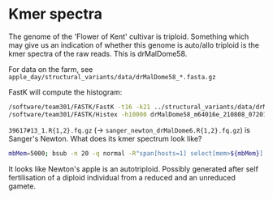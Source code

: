 # Kmer spectra

The genome of the 'Flower of Kent' cultivar is triploid. Something which may give us an indication of whether this genome is auto/allo triploid is the kmer spectra of the raw reads. This is drMalDome58.

For data on the farm, see `apple_day/structural_variants/data/drMalDome58_*.fasta.gz`

FastK will compute the histogram:

```bash
/software/team301/FASTK/FastK -t16 -k21 ../structural_variants/data/drMalDome58_m64*.fasta.gz
/software/team301/FASTK/Histex -h10000 drMalDome58_m64016e_210808_072016.filtered.hist > drMalDome58_m64016e_210808_072016.filtered_hist.txt
```

`39617#13_1.R{1,2}.fq.gz` (-> `sanger_newton_drMalDome6.R{1,2}.fq.gz`) is Sanger's Newton. What does its kmer spectrum look like?

```bash
mbMem=5000; bsub -n 20 -q normal -R"span[hosts=1] select[mem>${mbMem}] rusage[mem=${mbMem}]" -M${mbMem} -o %J.out -e %J.err "/software/team301/FASTK/FastK -t20 -k21 ./sanger_newton_drMalDome6.R{1,2}.fq.gz"
```

It looks like Newton's apple is an autotriploid. Possibly generated after self fertilisation of a diploid individual from a reduced and an unreduced gamete.